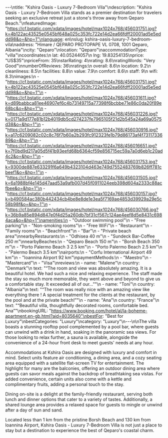---\ntitle: "Kshira Oasis - Luxury 7-Bedroom Vila"\ndescription: "Kshira Oasis - Luxury 7-Bedroom Villa stands as a premier destination for travelers seeking an exclusive retreat just a stone's throw away from Qeparo Beach."\nfeaturedImage: "https://cf.bstatic.com/xdata/images/hotel/max1024x768/456031751.jpg?k=4b122ac43525e0545bf648a025c353fc722e14d2ea66fdff20001ad5e5eddd98&o=&hp=1"\nlanguage: en\nslug: kshira-oasis-luxury-7-bedroom-vila\naddress: "Himare / QEPARO PROTOPAPE VL 0708, 1001 Qeparo, Albania"\ncity: "Qeparo"\nlocation: "Qeparo"\naccommodationType: "villa"\ncoordinates:\n  lat: 40.05244057\n  lng: 19.83254135\nprice: "US$35"\npriceFrom: 35\nstarRating: 4\nrating: 8.6\nratingWords: "Very Good"\nnumberOfReviews: 36\nratings:\n  overall: 8.6\n  location: 9.2\n  cleanliness: 8.5\n  facilities: 8.8\n  value: 7.9\n  comfort: 8.6\n  staff: 9\n  wifi: 8.3\nimages:\n  - "https://cf.bstatic.com/xdata/images/hotel/max1024x768/456031751.jpg?k=4b122ac43525e0545bf648a025c353fc722e14d2ea66fdff20001ad5e5eddd98&o=&hp=1"\n  - "https://cf.bstatic.com/xdata/images/hotel/max1024x768/456031611.jpg?k=d89babbca81ee46907ef6c4b73149715a77398f6bcbbe71e86c0da20f89e68bc&o=&hp=1"\n  - "https://cf.bstatic.com/xdata/images/hotel/max1024x768/456031226.jpg?k=0171a9d177e81b12b4019db5cd274237fe7965105f21d2b545a24a69a0575d38&o=&hp=1"\n  - "https://cf.bstatic.com/xdata/images/hotel/max1024x768/456030916.jpg?k=a17c6209082c02c8c76f7b60a2b293fc912323fe1b79d86173af4f7311733689&o=&hp=1"\n  - "https://cf.bstatic.com/xdata/images/hotel/max1024x768/456016651.jpg?k=7f0bd9d217a05d5f41b93eefd68b6364cf59e856715ec59a7a0d6eb1c20ad4c2&o=&hp=1"\n  - "https://cf.bstatic.com/xdata/images/hotel/max1024x768/456031753.jpg?k=9300de887e633291f6a649b4323104d463e749d7552483769b826ff781cbeef1&o=&hp=1"\n  - "https://cf.bstatic.com/xdata/images/hotel/max1024x768/456031505.jpg?k=6a1988bf4e145d47aad53a9afb007d45f0911024eeb398d604a2333c88acfbee&o=&hp=1"\n  - "https://cf.bstatic.com/xdata/images/hotel/max1024x768/456030157.jpg?k=b490584ac380b442434cb4be8e8de1e3ea5f7169ae4853d39929a29e5c58b98f&o=&hp=1"\n  - "https://cf.bstatic.com/xdata/images/hotel/max1024x768/456030766.jpg?k=36b9a85e894d847e0f4d25a260db7bf31cf567c124ae4eef8d5e8431c6984aca&o=&hp=1"\namenities:\n  - "Outdoor swimming pool"\n  - "Free parking"\n  - "Non-smoking rooms"\n  - "Free WiFi"\n  - "Restaurant"\n  - "Family rooms"\n  - "Beachfront"\n  - "Bar"\n  - "Private beach area"\nnearbyRestaurants:\n  - "Odhisea 40 m"\n  - "Sundeck Bar-Coffee 250 m"\nnearbyBeaches:\n  - "Qeparo Beach 150 m"\n  - "Borsh Beach 350 m"\n  - "Porto Palermo Beach 3 2.5 km"\n  - "Porto Palermo Beach 2.5 km"\n  - "Palermo Beach 3.5 km"\nairports:\n  - "Corfu International Airport 49 km"\n  - "Ioannina Airport 92 km"\npaymentMethods:\n  - "Maestro"\n  - "Mastercard"\n  - "Visa"\nreviews:\n  - name: "Malene"\n    country: "Denmark"\n    text: "“The room and view was absolutely amazing. It is a beautiful hotel. We had such a nice and relaxing experience. The staff made the stay so much more memorable, they went above and beyond to give us a comfortable stay. It exceeded all of our...”"\n  - name: "Toni"\n    country: "Albania"\n    text: "“The room was really nice with an amazing view like everything there ! A special treatment for the clients at the restaurant, by the pool and at the private beach!”"\n  - name: "Ana"\n    country: "France"\n    text: "“Beautiful villa, thoughtfully decorated rooms, comfortable bed. Ana”"\nbookingURL: "https://www.booking.com/hotel/al/la-boheme-apartment.en-gb.html?aid=8035640"\nbestFor: "Best for Luxury"\nbestCategories: "Luxury"\ncategory: "Luxury"\n---\n\nThe villa boasts a stunning rooftop pool complemented by a pool bar, where guests can unwind with a drink in hand, soaking in the panoramic sea views. For those looking to relax further, a sauna is available, alongside the convenience of a 24-hour front desk to meet guests' needs at any hour.

Accommodations at Kshira Oasis are designed with luxury and comfort in mind. Select units feature air conditioning, a dining area, and a cozy seating area equipped with a satellite flat-screen TV for entertainment. The highlight for many are the balconies, offering an outdoor dining area where guests can savor meals against the backdrop of breathtaking sea vistas. For added convenience, certain units also come with a kettle and complimentary fruits, adding a personal touch to the stay.

Dining on-site is a delight at the family-friendly restaurant, serving both lunch and dinner options that cater to a variety of tastes. Additionally, a shared lounge area provides a relaxed space for guests to mingle or unwind after a day of sun and sand.

Located less than 1 km from the pristine Borsh Beach and 130 km from Ioannina Airport, Kshira Oasis - Luxury 7-Bedroom Villa is not just a place to stay but a destination to experience the best of Qeparo's coastal charm.